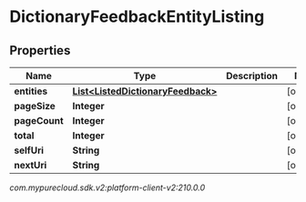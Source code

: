 # DictionaryFeedbackEntityListing


## Properties

| Name | Type | Description | Notes |
| ------------ | ------------- | ------------- | ------------- |
| **entities** | [**List&lt;ListedDictionaryFeedback&gt;**](ListedDictionaryFeedback) |  |  [optional] |
| **pageSize** | **Integer** |  |  [optional] |
| **pageCount** | **Integer** |  |  [optional] |
| **total** | **Integer** |  |  [optional] |
| **selfUri** | **String** |  |  [optional] |
| **nextUri** | **String** |  |  [optional] |




_com.mypurecloud.sdk.v2:platform-client-v2:210.0.0_

